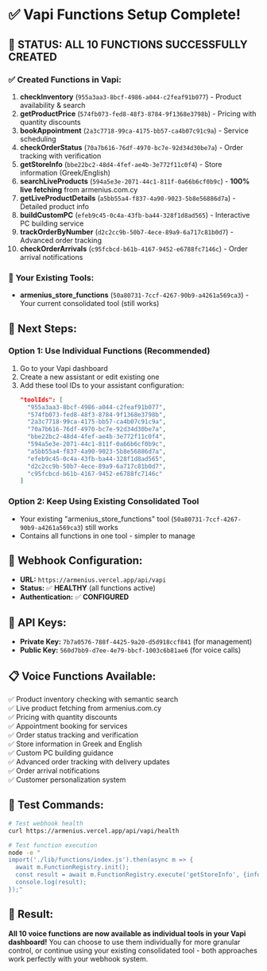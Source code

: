 # ✅ Vapi Functions Setup Complete!

## 🎯 **STATUS: ALL 10 FUNCTIONS SUCCESSFULLY CREATED**

### ✅ **Created Functions in Vapi:**

1. **checkInventory** (`955a3aa3-8bcf-4986-a044-c2feaf91b077`) - Product availability & search
2. **getProductPrice** (`574fb073-fed8-48f3-8784-9f1368e3798b`) - Pricing with quantity discounts
3. **bookAppointment** (`2a3c7718-99ca-4175-bb57-ca4b07c91c9a`) - Service scheduling
4. **checkOrderStatus** (`70a7b616-76df-4970-bc7e-92d34d30be7a`) - Order tracking with verification
5. **getStoreInfo** (`bbe22bc2-48d4-4fef-ae4b-3e772f11c0f4`) - Store information (Greek/English)
6. **searchLiveProducts** (`594a5e3e-2071-44c1-811f-0a66b6cf0b9c`) - **100% live fetching** from armenius.com.cy
7. **getLiveProductDetails** (`a5bb55a4-f837-4a90-9023-5b8e56886d7a`) - Detailed product info
8. **buildCustomPC** (`efeb9c45-0c4a-43fb-ba44-328f1d8ad565`) - Interactive PC building service
9. **trackOrderByNumber** (`d2c2cc9b-50b7-4ece-89a9-6a717c81b0d7`) - Advanced order tracking
10. **checkOrderArrivals** (`c95fcbcd-b61b-4167-9452-e6788fc7146c`) - Order arrival notifications

### 🔧 **Your Existing Tools:**
- **armenius_store_functions** (`50a80731-7ccf-4267-90b9-a4261a569ca3`) - Your current consolidated tool (still works)

## 🚀 **Next Steps:**

### Option 1: Use Individual Functions (Recommended)
1. Go to your Vapi dashboard
2. Create a new assistant or edit existing one
3. Add these tool IDs to your assistant configuration:
   ```json
   "toolIds": [
     "955a3aa3-8bcf-4986-a044-c2feaf91b077",
     "574fb073-fed8-48f3-8784-9f1368e3798b", 
     "2a3c7718-99ca-4175-bb57-ca4b07c91c9a",
     "70a7b616-76df-4970-bc7e-92d34d30be7a",
     "bbe22bc2-48d4-4fef-ae4b-3e772f11c0f4",
     "594a5e3e-2071-44c1-811f-0a66b6cf0b9c",
     "a5bb55a4-f837-4a90-9023-5b8e56886d7a",
     "efeb9c45-0c4a-43fb-ba44-328f1d8ad565",
     "d2c2cc9b-50b7-4ece-89a9-6a717c81b0d7",
     "c95fcbcd-b61b-4167-9452-e6788fc7146c"
   ]
   ```

### Option 2: Keep Using Existing Consolidated Tool
- Your existing "armenius_store_functions" tool (`50a80731-7ccf-4267-90b9-a4261a569ca3`) still works
- Contains all functions in one tool - simpler to manage

## 🔗 **Webhook Configuration:**
- **URL:** `https://armenius.vercel.app/api/vapi`
- **Status:** ✅ **HEALTHY** (all functions active)
- **Authentication:** ✅ **CONFIGURED**

## 🎯 **API Keys:**
- **Private Key:** `7b7a0576-788f-4425-9a20-d5d918ccf841` (for management)
- **Public Key:** `560d7bb9-d7ee-4e79-bbcf-1003c6b81ae6` (for voice calls)

## 📋 **Voice Functions Available:**
✅ Product inventory checking with semantic search  
✅ Live product fetching from armenius.com.cy  
✅ Pricing with quantity discounts  
✅ Appointment booking for services  
✅ Order status tracking and verification  
✅ Store information in Greek and English  
✅ Custom PC building guidance  
✅ Advanced order tracking with delivery updates  
✅ Order arrival notifications  
✅ Customer personalization system  

## 🧪 **Test Commands:**
```bash
# Test webhook health
curl https://armenius.vercel.app/api/vapi/health

# Test function execution
node -e "
import('./lib/functions/index.js').then(async m => {
  await m.FunctionRegistry.init();
  const result = await m.FunctionRegistry.execute('getStoreInfo', {info_type: 'general'});
  console.log(result);
});"
```

## 🎉 **Result:**
**All 10 voice functions are now available as individual tools in your Vapi dashboard!** You can choose to use them individually for more granular control, or continue using your existing consolidated tool - both approaches work perfectly with your webhook system.